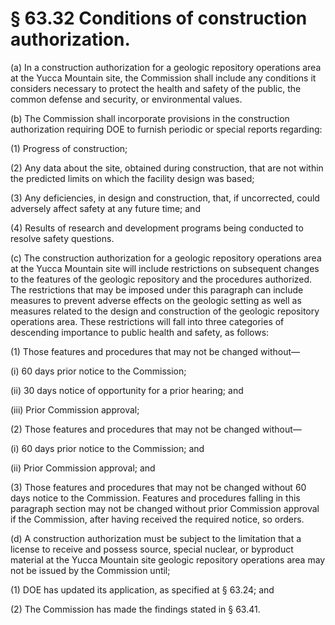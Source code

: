 # § 63.32   Conditions of construction authorization.

(a) In a construction authorization for a geologic repository operations area at the Yucca Mountain site, the Commission shall include any conditions it considers necessary to protect the health and safety of the public, the common defense and security, or environmental values. 


(b) The Commission shall incorporate provisions in the construction authorization requiring DOE to furnish periodic or special reports regarding: 


(1) Progress of construction; 


(2) Any data about the site, obtained during construction, that are not within the predicted limits on which the facility design was based; 


(3) Any deficiencies, in design and construction, that, if uncorrected, could adversely affect safety at any future time; and 


(4) Results of research and development programs being conducted to resolve safety questions. 


(c) The construction authorization for a geologic repository operations area at the Yucca Mountain site will include restrictions on subsequent changes to the features of the geologic repository and the procedures authorized. The restrictions that may be imposed under this paragraph can include measures to prevent adverse effects on the geologic setting as well as measures related to the design and construction of the geologic repository operations area. These restrictions will fall into three categories of descending importance to public health and safety, as follows: 


(1) Those features and procedures that may not be changed without— 


(i) 60 days prior notice to the Commission; 


(ii) 30 days notice of opportunity for a prior hearing; and 


(iii) Prior Commission approval; 


(2) Those features and procedures that may not be changed without— 


(i) 60 days prior notice to the Commission; and 


(ii) Prior Commission approval; and 


(3) Those features and procedures that may not be changed without 60 days notice to the Commission. Features and procedures falling in this paragraph section may not be changed without prior Commission approval if the Commission, after having received the required notice, so orders. 


(d) A construction authorization must be subject to the limitation that a license to receive and possess source, special nuclear, or byproduct material at the Yucca Mountain site geologic repository operations area may not be issued by the Commission until; 


(1) DOE has updated its application, as specified at § 63.24; and 


(2) The Commission has made the findings stated in § 63.41. 




